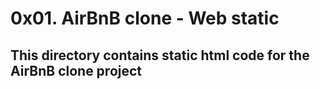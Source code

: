 # 0x01. AirBnB clone - Web static
This directory contains static html code for the AirBnB clone project
- 